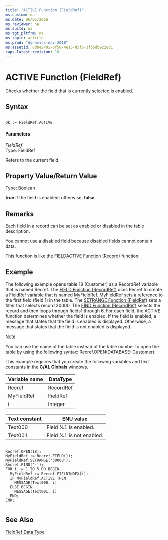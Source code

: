 ```yaml
---
title: "ACTIVE Function (FieldRef)"
ms.custom: na
ms.date: 06/05/2016
ms.reviewer: na
ms.suite: na
ms.tgt_pltfrm: na
ms.topic: article
ms.prod: "dynamics-nav-2018"
ms.assetid: 8dbe2401-6f58-4e13-85f5-3fb5db9228d1
caps.latest.revision: 18
---
```

# ACTIVE Function (FieldRef)
Checks whether the field that is currently selected is enabled.  
  
## Syntax  
  
```  
  
Ok := FieldRef.ACTIVE  
```  
  
#### Parameters  
 *FieldRef*  
 Type: FieldRef  
  
 Refers to the current field.  
  
## Property Value/Return Value  
 Type: Boolean  
  
 **true** if the field is enabled; otherwise, **false**.  
  
## Remarks  
 Each field in a record can be set as enabled or disabled in the table description.  
  
 You cannot use a disabled field because disabled fields cannot contain data.  
  
 This function is like the [FIELDACTIVE Function \(Record\)](FIELDACTIVE-Function--Record-.md) function.  
  
## Example  
 The following example opens table 18 \(Customer\) as a RecordRef variable that is named Recref. The [FIELD Function \(RecordRef\)](FIELD-Function--RecordRef-.md) uses Recref to create a FieldRef variable that is named MyFieldRef. MyFieldRef sets a reference to the first field \(field 1\) in the table. The [SETRANGE Function \(FieldRef\)](SETRANGE-Function--FieldRef-.md) sets a filter that selects record 30000. The [FIND Function \(RecordRef\)](FIND-Function--RecordRef-.md) selects the record and then loops through fields1 through 6. For each field, the ACTIVE function determines whether the field is enabled. If the field is enabled, a message that states that the field is enabled is displayed. Otherwise, a message that states that the field is not enabled is displayed.  
  
> [!NOTE]  
>  You can use the name of the table instead of the table number to open the table by using the following syntax: Recref.OPEN\(DATABASE::Customer\).  
  
 This example requires that you create the following variables and text constants in the **C/AL Globals** windows.  
  
|Variable name|DataType|  
|-------------------|--------------|  
|Recref|RecordRef|  
|MyFieldRef|FieldRef|  
|i|Integer|  
  
|Text constant|ENU value|  
|-------------------|---------------|  
|Text000|Field %1 is enabled.|  
|Text001|Field %1 is not enabled.|  
  
```  
  
Recref.OPEN(18);  
MyFieldRef := Recref.FIELD(1);  
MyFieldRef.SETRANGE('30000');  
Recref.FIND('-');  
FOR i := 1 TO 5 DO BEGIN  
  MyFieldRef := Recref.FIELDINDEX(i);  
  IF MyFieldRef.ACTIVE THEN  
    MESSAGE(Text000, i)  
  ELSE BEGIN  
    MESSAGE(Text001, i)  
  END;  
END;  
  
```  
  
## See Also  
 [FieldRef Data Type](FieldRef-Data-Type.md)